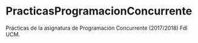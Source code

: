 # PracticasProgramacionConcurrente
Prácticas de la asignatura de Programación Concurrente (2017/2018) FdI UCM.

